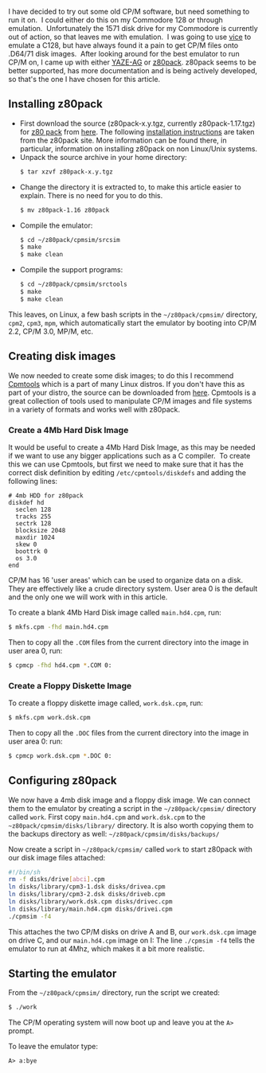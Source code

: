 I have decided to try out some old CP/M software, but need something to run it on.&nbsp; I could either do this on my Commodore 128 or through emulation.&nbsp; Unfortunately the 1571 disk drive for my Commodore is currently out of action, so that leaves me with emulation.&nbsp; I was going to use [vice](http://vice-emu.sourceforge.net/) to emulate a C128, but have always found it a pain to get CP/M files onto .D64/71 disk images.&nbsp; After looking around for the best emulator to run CP/M on, I came up with either [YAZE-AG](http://www.mathematik.uni-ulm.de/users/ag/yaze-ag/) or [z80pack](http://www.autometer.de/unix4fun/z80pack/).  z80pack seems to be better supported, has more documentation and is being actively developed, so that&#039;s the one I have chosen for this article.

## Installing z80pack
* First download the source (z80pack-x.y.tgz, currently z80pack-1.17.tgz) for [z80 pack](http://www.autometer.de/unix4fun/z80pack/ "A mirror of Udo Munk's old site") from [here](http://www.autometer.de/unix4fun/z80pack/ftp/).  The following [installation instructions](http://www.autometer.de/unix4fun/z80pack/#dri_quick "Installation instructions for z80pack") are taken from the z80pack site.  More information can be found there, in particular, information on installing z80pack on non Linux/Unix systems.
* Unpack the source archive in your home directory:
	```` bash
  $ tar xzvf z80pack-x.y.tgz
  ````
* Change the directory it is extracted to, to make this article easier to explain.  There is no need for you to do this.
	```` bash
  $ mv z80pack-1.16 z80pack
  ````
* Compile the emulator:
   ```` bash
   $ cd ~/z80pack/cpmsim/srcsim
   $ make
   $ make clean
   ````
* Compile the support programs:
   ```` bash
   $ cd ~/z80pack/cpmsim/srctools
   $ make
   $ make clean
   ````

This leaves, on Linux, a few bash scripts in the `~/z80pack/cpmsim/` directory, `cpm2`, `cpm3`, `mpm`, which automatically start the emulator by booting into CP/M 2.2, CP/M 3.0, MP/M, etc.

## Creating disk images
We now needed to create some disk images; to do this I recommend [Cpmtools](http://www.moria.de/~michael/cpmtools/) which is a part of many Linux distros.  If you don't have this as part of your distro, the source can be downloaded from [here](http://www.moria.de/~michael/cpmtools/cpmtools-2.7.tar.gz).  Cpmtools is a great collection of tools used to manipulate CP/M images and file systems in a variety of formats and works well with z80pack.

### Create a 4Mb Hard Disk Image
It would be useful to create a 4Mb Hard Disk Image, as this may be needed if we want to use any bigger applications such as a C compiler.&nbsp; To create this we can use Cpmtools, but first we need to make sure that it has the correct disk definition by editing `/etc/cpmtools/diskdefs` and adding the following lines:

```` text
# 4mb HDD for z80pack
diskdef hd
  seclen 128
  tracks 255
  sectrk 128
  blocksize 2048
  maxdir 1024
  skew 0
  boottrk 0
  os 3.0
end
````

CP/M has 16 'user areas' which can be used to organize data on a disk.  They are effectively like a crude directory system. User area 0 is the default and the only one we will work with in this article.

To create a blank 4Mb Hard Disk image called `main.hd4.cpm`, run:
```` bash
$ mkfs.cpm -fhd main.hd4.cpm
````

Then to copy all the `.COM` files from the current directory into the image in user area 0, run:
```` bash
$ cpmcp -fhd hd4.cpm *.COM 0:
````

### Create a Floppy Diskette Image
To create a floppy diskette image called, `work.dsk.cpm`, run:
```` bash
$ mkfs.cpm work.dsk.cpm
````

Then to copy all the `.DOC` files from the current directory into the image in user area 0: run:
```` bash
$ cpmcp work.dsk.cpm *.DOC 0:
````


## Configuring z80pack
We now have a 4mb disk image and a floppy disk image.  We can connect them to the emulator by creating a script in the `~/z80pack/cpmsim/` directory called `work`.  First copy `main.hd4.cpm` and `work.dsk.cpm` to the `~z80pack/cpmsim/disks/library/` directory.  It is also worth copying them to the backups directory as well: `~/z80pack/cpmsim/disks/backups/`

Now create a script in `~/z80pack/cpmsim/` called `work` to start z80pack with our disk image files attached:

```` bash
#!/bin/sh
rm -f disks/drive[abci].cpm
ln disks/library/cpm3-1.dsk disks/drivea.cpm
ln disks/library/cpm3-2.dsk disks/driveb.cpm
ln disks/library/work.dsk.cpm disks/drivec.cpm
ln disks/library/main.hd4.cpm disks/drivei.cpm
./cpmsim -f4
````
This attaches the two CP/M disks on drive A and B, our `work.dsk.cpm` image on drive C, and our `main.hd4.cpm` image on I:
The line `./cpmsim -f4` tells the emulator to run at 4Mhz, which makes it a bit more realistic.

## Starting the emulator
From the `~/z80pack/cpmsim/` directory, run the script we created:
````bash
$ ./work
````

The CP/M operating system will now boot up and leave you at the `A>` prompt.

To leave the emulator type:
```` text
A> a:bye
````

